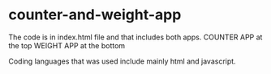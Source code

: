 # counter-and-weight-app

The code is in index.html file and that includes both apps.
COUNTER APP at the top 
WEIGHT APP at the bottom

Coding languages that was used include mainly html and javascript.
